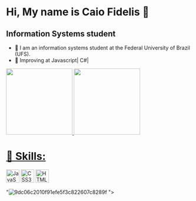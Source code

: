 

Hi, My name is Caio Fidelis 🎃
=============================

Information Systems student 
-------------------------
<ul>
  <li> 🎃 I am an information systems student at the Federal University of Brazil (UFS). </li>
  <li> 🎃 Improving at Javascript| C#| </li>
  </ul
<br>

                    
<div> 
  <a href= "https://www.linkedin.com/in/caio-fidelis-224286264/">
    <img height= "180em" src= "https://github-readme-stats.vercel.app/api?username=cfidelixs&show_icons=true&theme=vision-friendly-dark&include_all_commits=true&count_private=true"/>
    <img height= "180em" src= "https://github-readme-stats.vercel.app/api/top-langs/?username=caiofidelis&layout=compact&langs_count=16&theme=vision-friendly-dark"/>
    </div>
    <h1> 🎃 Skills: </h1>
<a href="https://developer.mozilla.org/en-US/docs/Web/JavaScript" target="_blank" rel="noreferrer"><img src="https://raw.githubusercontent.com/danielcranney/readme-generator/main/public/icons/skills/javascript-colored.svg" width="36" height="36" alt="JavaScript" /></a>
<a href="https://www.w3.org/TR/CSS/#css" target="_blank" rel="noreferrer"><img src="https://raw.githubusercontent.com/danielcranney/readme-generator/main/public/icons/skills/css3-colored.svg" width="36" height="36" alt="CSS3" /></a>
<a href="https://developer.mozilla.org/en-US/docs/Glossary/HTML5" target="_blank" rel="noreferrer"><img src="https://raw.githubusercontent.com/danielcranney/readme-generator/main/public/icons/skills/html5-colored.svg" width="36" height="36" alt="HTML5" /></a>
</p>
  
 "![9dc06c2010f91efe5f3c822607c8289f](https://github.com/cfidelixs/cfidelixs/assets/136432144/3efd1ced-7135-4eaf-a023-d35a9826ec75)
">
  



